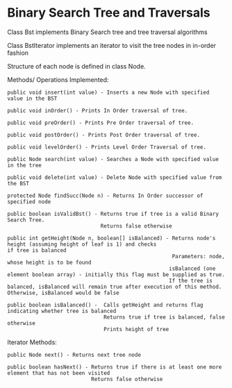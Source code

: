 # Binary Search Tree and Traversals

Class Bst implements Binary Search tree and tree traversal algorithms

Class BstIterator implements an iterator to visit the tree nodes in in-order fashion

Structure of each node is defined in class Node.

Methods/ Operations Implemented:

	public void insert(int value) - Inserts a new Node with specified value in the BST

	public void inOrder() - Prints In Order traversal of tree.

	public void preOrder() - Prints Pre Order traversal of tree.

	public void postOrder() - Prints Post Order traversal of tree.

	public void levelOrder() - Prints Level Order Traversal of tree.

	public Node search(int value) - Searches a Node with specified value in the tree

	public void delete(int value) - Delete Node with specified value from the BST

	protected Node findSucc(Node n) - Returns In Order successor of specified node

	public boolean isValidBst() - Returns true if tree is a valid Binary Search Tree. 
								  Returns false otherwise

	public int getHeight(Node n, boolean[] isBalanced) - Returns node's height (assuming height of leaf is 1) and checks 													  if tree is balanced
	 													 Parameters: node, whose height is to be found
				   										isBalanced (one element boolean array) - initially this flag must be supplied as true. 
	 													If the tree is balanced, isBalanced will remain true after execution of this method. Otherwise, isBalanced would be false			  
	
    public boolean isBalanced() -  Calls getHeight and returns flag indicating whether tree is balanced
								   Returns true if tree is balanced, false otherwise
								   Prints height of tree

Iterator Methods: 								   

	public Node next() - Returns next tree node

	public boolean hasNext() - Returns true if there is at least one more element that has not been visited
							   Returns false otherwise
	

